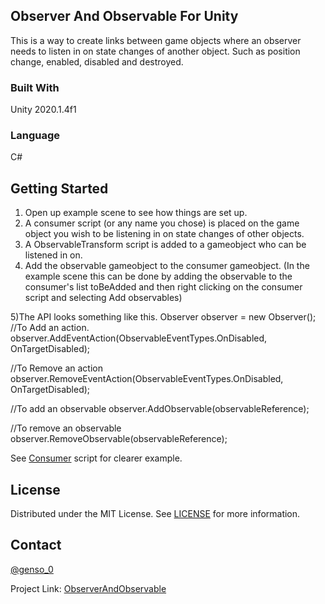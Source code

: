 <!-- ABOUT THE PROJECT -->
## Observer And Observable For Unity
This is a way to create links between game objects where an observer needs to listen in on state changes of another object. 
Such as position change, enabled, disabled and destroyed.

### Built With
Unity 2020.1.4f1 

### Language
C#

<!-- GETTING STARTED -->
## Getting Started
1) Open up example scene to see how things are set up.
2) A consumer script (or any name you chose) is placed on the game object you wish to be listening in on state changes of other objects.
3) A ObservableTransform script is added to a gameobject who can be listened in on.
4) Add the observable gameobject to the consumer gameobject. 
(In the example scene this can be done by adding the observable to the consumer's list toBeAdded and then right clicking on the consumer script and selecting Add observables)

5)The API looks something like this.
   Observer observer = new Observer(); 
   //To Add an action.
   observer.AddEventAction(ObservableEventTypes.OnDisabled, OnTargetDisabled);
   
   //To Remove an action
  observer.RemoveEventAction(ObservableEventTypes.OnDisabled, OnTargetDisabled);
 
 //To add an observable
 observer.AddObservable(observableReference);
 
  //To remove an observable
 observer.RemoveObservable(observableReference);
 
 See [Consumer](https://github.com/Genso-0/ObserverAndObservableForUnity/blob/master/Assets/Observables/Scripts/Consumer.cs) script for clearer example.
 
 <!-- LICENSE -->
## License

Distributed under the MIT License. See [LICENSE](https://github.com/Genso-0/ObserverAndObservableForUnity/blob/master/LICENSE) for more information.

<!-- CONTACT -->
## Contact

[@genso_0](https://twitter.com/genso_0)

Project Link: [ObserverAndObservable](https://github.com/Genso-0/ObserverAndObservableForUnity)
